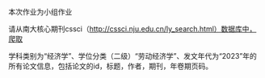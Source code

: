 本次作业为小组作业

请从南大核心期刊cssci（http://cssci.nju.edu.cn/ly_search.html）数据库中，爬取

学科类别为“经济学”、学位分类（二级）“劳动经济学”、发文年代为“2023”年的所有论文信息，包括论文的id，标题，作者，期刊，年卷期页码。
